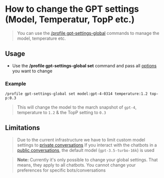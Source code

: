 # How to change the GPT settings (Model, Temperatur, TopP etc.)
> You can use the [/profile gpt-settings-global](../../slash-command/profile####/profile%20gpt-settings-global%20set) commands to manage the model, temperature etc.


## Usage
- Use the **/profile gpt-settings-global set** command and pass all [options](../Quickstart/Slash%20Commands##Command%20Option%20Types) you want to change

### Example
```
/profile gpt-settings-global set model:gpt-4-0314 temperature:1.2 top-p:0.3
```
> This will change the model to the march snapshot of `gpt-4`, temperature to `1.2` & the TopP setting to `0.3`


## Limitations
> Due to the current infrastructure we have to limit custom model settings to [private conversations](../../reference/Conversation)
> If you interact with the chatbots in a [public conversations](../../reference/Conversation), the default model (`gpt-3.5-turbo-16k`) is used


> **Note:** Currently it's only possible to change your global settings. That means, they apply to all chatbots. You cannot change your preferences for specific bots/conversations